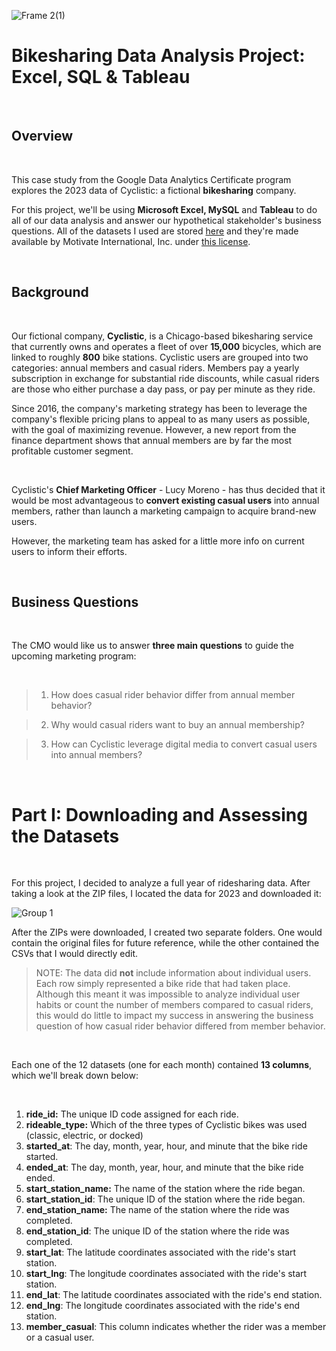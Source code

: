 
![Frame 2(1)](https://github.com/mauriciolarroque/Bikeshare-Case-Study/assets/172843436/96fe9b02-8e7d-4605-b85b-16f91240479e)


# Bikesharing Data Analysis Project: Excel, SQL & Tableau

<br>

## Overview 

<br>

This case study from the Google Data Analytics Certificate program explores the 2023 data of Cyclistic: a fictional **bikesharing** company. 


For this project, we'll be using **Microsoft Excel, MySQL** and **Tableau**  to do all of our data analysis and answer our hypothetical stakeholder's business questions. All of the datasets I used are stored [here](https://divvy-tripdata.s3.amazonaws.com/index.html) and they're made available by Motivate International, Inc.  under [this license](https://divvybikes.com/data-license-agreement).

<br>

## Background 
<br>

Our fictional company, **Cyclistic**, is a Chicago-based bikesharing service that currently owns and operates a fleet of over **15,000** bicycles, which are linked to roughly **800** bike stations. Cyclistic users are grouped into two categories: annual members and casual riders. Members pay a yearly subscription in exchange for substantial ride discounts, while casual riders are those who either purchase a day pass, or pay per minute as they ride. 

Since 2016, the company's marketing strategy has been to leverage the company's flexible pricing plans to appeal to as many users as possible, with the goal of maximizing revenue. However, a new report from the finance department shows that annual members are by far the most profitable customer segment. 

<br>

Cyclistic's **Chief Marketing Officer** - Lucy Moreno - has thus decided that it would be most advantageous to **convert existing casual users** into annual members, rather than launch a marketing campaign to acquire brand-new users.

However, the marketing team has asked for a little more info on current users to inform their efforts. 

<br>

## Business Questions

<br>

The CMO would like us to answer ****three main questions**** to guide the upcoming marketing program:

<br>

  > 1. How does casual rider behavior differ from annual member behavior?
 
  > 2. Why would casual riders want to buy an annual membership?
 
  > 3. How can Cyclistic leverage digital media to convert casual users into annual members?

<br>


# Part I: Downloading and Assessing the Datasets

<br>

For this project, I decided to analyze a full year of ridesharing data. After taking a look at the ZIP files, I located the data for 2023 and downloaded it: 

![Group 1](https://github.com/mauriciolarroque/Bikeshare-Case-Study/assets/172843436/1c2e4a28-1100-4fc0-80bc-13fd9aa52173)

After the ZIPs were downloaded, I created two separate folders. One would contain the original files for future reference, while the other contained the CSVs that I would directly edit. 

> NOTE: The data did **not** include information about individual users. Each row simply represented a bike ride that had taken place. Although this meant it was impossible to analyze individual user habits or count the number of members compared to casual riders, this would do little to impact my success in answering the business question of how casual rider behavior differed from member behavior. 

<br>

Each one of the 12 datasets (one for each month) contained **13 columns**, which we'll break down below: 

<br>

  1. **ride_id:** The unique ID code assigned for each ride.
  2. **rideable_type:** Which of the three types of Cyclistic bikes was used (classic, electric, or docked)
  3. **started_at**: The day, month, year, hour, and minute that the bike ride started.
  4. **ended_at**: The day, month, year, hour, and minute that the bike ride ended.
  5. **start_station_name:** The name of the station where the ride began.
  6. **start_station_id**: The unique ID of the station where the ride began.
  7. **end_station_name:** The name of the station where the ride was completed.
  8. **end_station_id**: The unique ID of the station where the ride was completed.
  9. **start_lat**: The latitude coordinates associated with the ride's start station.
  10. **start_lng**: The longitude coordinates associated with the ride's start station.
  11. **end_lat**: The latitude coordinates associated with the ride's end station.
  12. **end_lng**: The longitude coordinates associated with the ride's end station.
  13. **member_casual**: This column indicates whether the rider was a member or a casual user.

<br>
